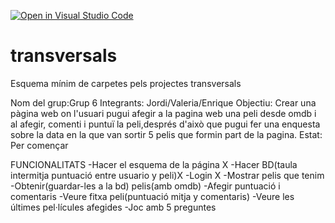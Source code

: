 [![Open in Visual Studio Code](https://classroom.github.com/assets/open-in-vscode-f059dc9a6f8d3a56e377f745f24479a46679e63a5d9fe6f495e02850cd0d8118.svg)](https://classroom.github.com/online_ide?assignment_repo_id=6494321&assignment_repo_type=AssignmentRepo)
# transversals
Esquema mínim de carpetes pels projectes transversals
 
Nom del grup:Grup 6
Integrants: Jordi/Valeria/Enrique 
Objectiu: Crear una pàgina web on l'usuari pugui afegir a la pagina web una peli desde omdb i al afegir, comenti i puntuï la peli,després d'això que pugui fer una enquesta sobre la data en la que van sortir 5 pelis que formin part de la pagina. 
Estat: Per començar

FUNCIONALITATS
-Hacer el esquema de la página X
-Hacer BD(taula intermitja puntuació entre usuario y peli)X
-Login X
-Mostrar pelis que tenim
-Obtenir(guardar-les a la bd) pelis(amb omdb) 
-Afegir puntuació i comentaris 
-Veure fitxa peli(puntuació mitja y comentaris)
-Veure les últimes pel·lícules afegides
-Joc amb 5 preguntes
